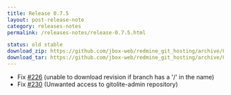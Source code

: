 ```yaml
---
title: Release 0.7.5
layout: post-release-note
category: releases-notes
permalink: /releases-notes/release-0.7.5.html

status: old stable
download_zip: https://github.com/jbox-web/redmine_git_hosting/archive/0.7.5.zip
download_tar: https://github.com/jbox-web/redmine_git_hosting/archive/0.7.5.tar.gz
---
```


* Fix [#226](https://github.com/jbox-web/redmine_git_hosting/issues/226) (unable to download revision if branch has a '/' in the name)
* Fix [#230](https://github.com/jbox-web/redmine_git_hosting/issues/230) (Unwanted access to gitolite-admin repository)
